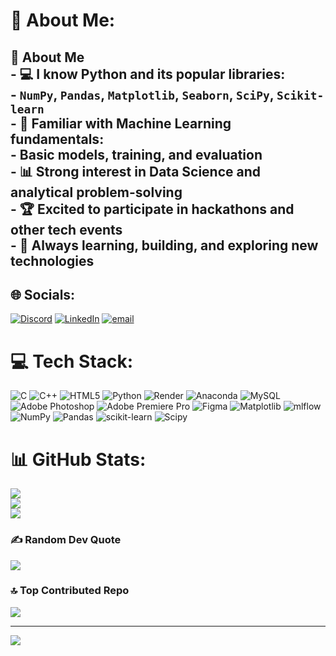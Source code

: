 # 💫 About Me:
## 🔹 About Me<br>- 💻 I know **Python** and its popular libraries:<br>  - `NumPy`, `Pandas`, `Matplotlib`, `Seaborn`, `SciPy`, `Scikit-learn`<br>- 🤖 Familiar with **Machine Learning fundamentals**:<br>  - Basic models, training, and evaluation<br>- 📊 Strong interest in **Data Science** and analytical problem-solving<br>- 🏆 Excited to participate in **hackathons** and other tech events<br>- 🌱 Always learning, building, and exploring new technologies


## 🌐 Socials:
[![Discord](https://img.shields.io/badge/Discord-%237289DA.svg?logo=discord&logoColor=white)](https://discord.gg/wuime) [![LinkedIn](https://img.shields.io/badge/LinkedIn-%230077B5.svg?logo=linkedin&logoColor=white)](https://linkedin.com/in/www.linkedin.com/in/nikhil-kumar-539671323) [![email](https://img.shields.io/badge/Email-D14836?logo=gmail&logoColor=white)](mailto:nikhilpie12@gmail.com) 

# 💻 Tech Stack:
![C](https://img.shields.io/badge/c-%2300599C.svg?style=for-the-badge&logo=c&logoColor=white) ![C++](https://img.shields.io/badge/c++-%2300599C.svg?style=for-the-badge&logo=c%2B%2B&logoColor=white) ![HTML5](https://img.shields.io/badge/html5-%23E34F26.svg?style=for-the-badge&logo=html5&logoColor=white) ![Python](https://img.shields.io/badge/python-3670A0?style=for-the-badge&logo=python&logoColor=ffdd54) ![Render](https://img.shields.io/badge/Render-%46E3B7.svg?style=for-the-badge&logo=render&logoColor=white) ![Anaconda](https://img.shields.io/badge/Anaconda-%2344A833.svg?style=for-the-badge&logo=anaconda&logoColor=white) ![MySQL](https://img.shields.io/badge/mysql-4479A1.svg?style=for-the-badge&logo=mysql&logoColor=white) ![Adobe Photoshop](https://img.shields.io/badge/adobe%20photoshop-%2331A8FF.svg?style=for-the-badge&logo=adobe%20photoshop&logoColor=white) ![Adobe Premiere Pro](https://img.shields.io/badge/Adobe%20Premiere%20Pro-9999FF.svg?style=for-the-badge&logo=Adobe%20Premiere%20Pro&logoColor=white) ![Figma](https://img.shields.io/badge/figma-%23F24E1E.svg?style=for-the-badge&logo=figma&logoColor=white) ![Matplotlib](https://img.shields.io/badge/Matplotlib-%23ffffff.svg?style=for-the-badge&logo=Matplotlib&logoColor=black) ![mlflow](https://img.shields.io/badge/mlflow-%23d9ead3.svg?style=for-the-badge&logo=numpy&logoColor=blue) ![NumPy](https://img.shields.io/badge/numpy-%23013243.svg?style=for-the-badge&logo=numpy&logoColor=white) ![Pandas](https://img.shields.io/badge/pandas-%23150458.svg?style=for-the-badge&logo=pandas&logoColor=white) ![scikit-learn](https://img.shields.io/badge/scikit--learn-%23F7931E.svg?style=for-the-badge&logo=scikit-learn&logoColor=white) ![Scipy](https://img.shields.io/badge/SciPy-%230C55A5.svg?style=for-the-badge&logo=scipy&logoColor=%white)
# 📊 GitHub Stats:
![](https://github-readme-stats.vercel.app/api?username=Nikhil-Kumar-Wui&theme=dark&hide_border=true&include_all_commits=true&count_private=false)<br/>
![](https://nirzak-streak-stats.vercel.app/?user=Nikhil-Kumar-Wui&theme=dark&hide_border=true)<br/>
![](https://github-readme-stats.vercel.app/api/top-langs/?username=Nikhil-Kumar-Wui&theme=dark&hide_border=true&include_all_commits=true&count_private=false&layout=compact)

### ✍️ Random Dev Quote
![](https://quotes-github-readme.vercel.app/api?type=horizontal&theme=dark)

### 🔝 Top Contributed Repo
![](https://github-contributor-stats.vercel.app/api?username=Nikhil-Kumar-Wui&limit=5&theme=dark&combine_all_yearly_contributions=true)

---
[![](https://visitcount.itsvg.in/api?id=Nikhil-Kumar-Wui&icon=0&color=0)](https://visitcount.itsvg.in)

<!-- Proudly created with GPRM ( https://gprm.itsvg.in ) -->
